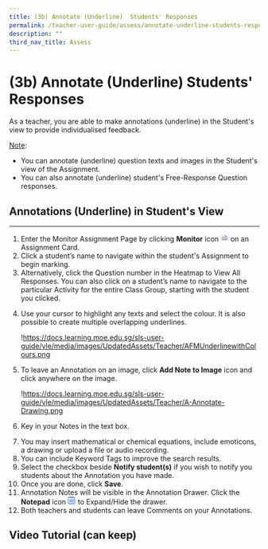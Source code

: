 ```yaml
---
title: (3b) Annotate (Underline)  Students' Responses
permalink: /teacher-user-guide/assess/annotate-underline-students-responses/
description: ""
third_nav_title: Assess
---
```

<h1 id="-3b-annotate-underline-students-responses">(3b) Annotate (Underline)  Students' Responses</h1>
<p>As a teacher, you are able to make annotations (underline) in the Student's view to provide individualised feedback.</p>
<p><u>Note</u>:</p>
<ul>
<li>You can annotate (underline) question texts and images in the Student's view of the Assignment.</li>
<li>You can also annotate (underline) student's Free-Response Question responses.</li>
</ul>
<h2 id="-annotations-underline-in-student-s-view-"><strong>Annotations (Underline) in Student's View</strong></h2>
<hr>
<ol>
<li>Enter the Monitor Assignment Page by clicking <strong>Monitor</strong> icon <img style="width:1rem; display: inline;" src="/images/Icons/Monitor.svg"> on an Assignment Card.</li>
<li>Click a student’s name to navigate within the student's Assignment to begin marking. </li>
<li>Alternatively, click the Question number in the Heatmap to View All Responses. You can also click on a student’s name to navigate to the particular Activity for the entire Class Group, starting with the student you clicked.</li>
<li><p>Use your cursor to highlight any texts and select the colour. It is also possible to create multiple overlapping underlines.</p>
<p> !<a href="https://docs.learning.moe.edu.sg/sls-user-guide/vle/media/images/UpdatedAssets/Teacher/AFMUnderlinewithColours.png">https://docs.learning.moe.edu.sg/sls-user-guide/vle/media/images/UpdatedAssets/Teacher/AFMUnderlinewithColours.png</a></p>
</li>
<li><p>To leave an Annotation on an image, click <strong>Add Note to Image</strong> icon and click anywhere on the image.</p>
<p> !<a href="https://docs.learning.moe.edu.sg/sls-user-guide/vle/media/images/UpdatedAssets/Teacher/A-Annotate-Drawing.png">https://docs.learning.moe.edu.sg/sls-user-guide/vle/media/images/UpdatedAssets/Teacher/A-Annotate-Drawing.png</a></p>
</li>
<li><p>Key in your Notes in the text box.</p>
</li>
<li>You may insert mathematical or chemical equations, include emoticons, a drawing or upload a file or audio recording.</li>
<li>You can include Keyword Tags to improve the search results.</li>
<li>Select the checkbox beside <strong>Notify student(s)</strong> if you wish to notify you students about the Annotation you have made.</li>
<li>Once you are done, click <strong>Save</strong>.</li>
<li>Annotation Notes will be visible in the Annotation Drawer. Click the <strong>Notepad</strong> icon <img style="width:1rem; display: inline;" src="/images/Icons/Note.svg"> to Expand/Hide the drawer.</li>
<li>Both teachers and students can leave Comments on your Annotations.</li>
</ol>
<h2 id="-video-tutorial-can-keep-"><strong>Video Tutorial (can keep)</strong></h2>